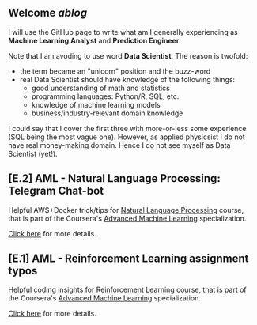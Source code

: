## Welcome *ablog*

I will use the GitHub page to write what am I generally experiencing as **Machine Learning Analyst** and **Prediction Engineer**.

Note that I am avoding to use word **Data Scientist**. The reason is twofold:
- the term became an "unicorn" position and the buzz-word
- real Data Scientist should have knowledge of the following things:
  - good understanding of math and statistics
  - programming languages: Python/R, SQL, etc.
  - knowledge of machine learning models
  - business/industry-relevant domain knowledge

I could say that I cover the first three with more-or-less some experience (SQL being the most vague one). However, as applied physicsist I do not have real money-making domain. Hence I do not see myself as Data Scientist (yet!).

## [E.2] AML - Natural Language Processing: Telegram Chat-bot

Helpful AWS+Docker trick/tips for [Natural Language Processing](https://www.coursera.org/learn/language-processing) course, that is part of the Coursera's [Advanced Machine Learning](https://www.coursera.org/specializations/aml) specialization.

[Click here](/aml_nlp.md) for more details.

## [E.1] AML - Reinforcement Learning assignment typos

Helpful coding insights for [Reinforcement Learning](https://www.coursera.org/learn/practical-rl/home/welcome) course, that is part of the Coursera's [Advanced Machine Learning](https://www.coursera.org/specializations/aml) specialization.

[Click here](/aml_rl.md) for more details.

<!--
## Welcome to GitHub Pages
You can use the [editor on GitHub](https://github.com/vlaki1989/vlaki1989.github.io/edit/master/README.md) to maintain and preview the content for your website in Markdown files.
Whenever you commit to this repository, GitHub Pages will run [Jekyll](https://jekyllrb.com/) to rebuild the pages in your site, from the content in your Markdown files.
### Markdown
Markdown is a lightweight and easy-to-use syntax for styling your writing. It includes conventions for
```markdown
Syntax highlighted code block
# Header 1
## Header 2
### Header 3
- Bulleted
- List
1. Numbered
2. List
**Bold** and _Italic_ and `Code` text
[Link](url) and ![Image](src)
```
For more details see [GitHub Flavored Markdown](https://guides.github.com/features/mastering-markdown/).
### Jekyll Themes
Your Pages site will use the layout and styles from the Jekyll theme you have selected in your [repository settings](https://github.com/vlaki1989/vlaki1989.github.io/settings). The name of this theme is saved in the Jekyll `_config.yml` configuration file.
### Support or Contact
Having trouble with Pages? Check out our [documentation](https://help.github.com/categories/github-pages-basics/) or [contact support](https://github.com/contact) and we’ll help you sort it out.
-->

